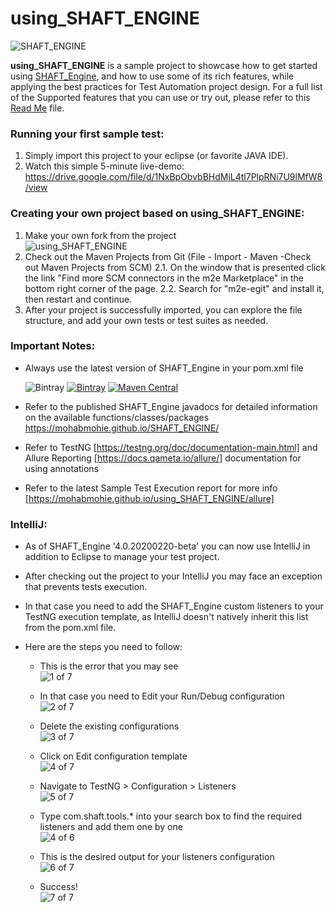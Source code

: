 # using_SHAFT_ENGINE

<img src="https://github.com/MohabMohie/SHAFT_ENGINE/raw/master/src/main/resources/images/shaft.png" alt="SHAFT_ENGINE" style="display:block; margin-left:auto; margin-right:auto;"/>

**using_SHAFT_ENGINE** is a sample project to showcase how to get started using [SHAFT_Engine](https://github.com/MohabMohie/SHAFT_ENGINE/), and how to use some of its rich features, while applying the best practices for Test Automation project design. For a full list of the Supported features that you can use or try out, please refer to this [Read Me](https://github.com/MohabMohie/SHAFT_ENGINE/blob/master/README.md) file.

### Running your first sample test:

1. Simply import this project to your eclipse (or favorite JAVA IDE).
2. Watch this simple 5-minute live-demo:
   https://drive.google.com/file/d/1NxBpObvbBHdMjL4tl7PlpRNi7U9lMfW8/view

### Creating your own project based on using_SHAFT_ENGINE:

1. Make your own fork from the project <img src="https://drive.google.com/uc?export=download&id=1TIHfU4OamNjqEHFhasxw6tUw8YJwrItX" alt="using_SHAFT_ENGINE" style="display:block; margin-left:auto; margin-right:auto;"/>
2. Check out the Maven Projects from Git (File - Import - Maven -Check out Maven Projects from SCM)
   2.1. On the window that is presented click the link "Find more SCM connectors in the m2e Marketplace" in the bottom right corner of the page.
   2.2. Search for "m2e-egit" and install it, then restart and continue.
3. After your project is successfully imported, you can explore the file structure, and add your own tests or test suites as needed.

### Important Notes:

-   Always use the latest version of SHAFT_Engine in your pom.xml file

    ![Bintray](https://img.shields.io/bintray/dt/mohabmohie/SHAFT/SHAFT_Engine?color=blue&label=Total%20Downloads&style=for-the-badge)
    [![Bintray](https://img.shields.io/bintray/v/mohabmohie/SHAFT/SHAFT_Engine?label=Bintray&style=for-the-badge)](https://bintray.com/mohabmohie/SHAFT/SHAFT_Engine/_latestVersion)
    [![Maven Central](https://img.shields.io/maven-central/v/io.github.mohabmohie/SHAFT_ENGINE?style=for-the-badge)](https://search.maven.org/search?q=g:%22io.github.mohabmohie%22%20AND%20a:%22SHAFT_ENGINE%22)

-   Refer to the published SHAFT_Engine javadocs for detailed information on the available functions/classes/packages https://mohabmohie.github.io/SHAFT_ENGINE/
-   Refer to TestNG [https://testng.org/doc/documentation-main.html] and Allure Reporting [https://docs.qameta.io/allure/] documentation for using annotations
-   Refer to the latest Sample Test Execution report for more info [https://mohabmohie.github.io/using_SHAFT_ENGINE/allure]

### IntelliJ:

-   As of SHAFT_Engine '4.0.20200220-beta' you can now use IntelliJ in addition to Eclipse to manage your test project.
-   After checking out the project to your IntelliJ you may face an exception that prevents tests execution.
-   In that case you need to add the SHAFT_Engine custom listeners to your TestNG execution template, as IntelliJ doesn't natively inherit this list from the pom.xml file.
-   Here are the steps you need to follow:

    -   This is the error that you may see <img src="https://drive.google.com/uc?export=download&id=1ZOyhYrTczLDVSO7wJzKoEghiYm9yDrhM" alt="1 of 7" style="display:block; margin-left:auto; margin-right:auto;"/>
    -   In that case you need to Edit your Run/Debug configuration <img src="https://drive.google.com/uc?export=download&id=1m0gvqFMz0YqTaM28DKyZUiCUHWRpwOdC" alt="2 of 7" style="display:block; margin-left:auto; margin-right:auto;"/>
    -   Delete the existing configurations <img src="https://drive.google.com/uc?export=view&id=1TTSIbwhSlrqiTWfKpHvvODOQeIbXjixc" alt="3 of 7" style="display:block; margin-left:auto; margin-right:auto;"/>

    -   Click on Edit configuration template <img src="https://drive.google.com/uc?export=download&id=1wwBFObeWE6Nr-yo2t8qUNWbL5VeSdOJJ" alt="4 of 7" style="display:block; margin-left:auto; margin-right:auto;"/>

    -   Navigate to TestNG > Configuration > Listeners <img src="https://drive.google.com/uc?export=download&id=1-WqbA2EPvMXX55Dr7pnQLUtnZ4OWwfAN" alt="5 of 7" style="display:block; margin-left:auto; margin-right:auto;"/>
    -   Type com.shaft.tools.\* into your search box to find the required listeners and add them one by one <img src="https://drive.google.com/uc?export=download&id=17lykJyCaCTYgnmZY0NBzfWxWLQGzxOyU" alt="4 of 6" style="display:block; margin-left:auto; margin-right:auto;"/>
    -   This is the desired output for your listeners configuration <img src="https://drive.google.com/uc?export=download&id=1h047bFULAzItLr2yJ_LNnIToJjRttUDX" alt="6 of 7" style="display:block; margin-left:auto; margin-right:auto;"/>
    -   Success! <img src="https://drive.google.com/uc?export=download&id=1TiFuFW2s2hozOtkM9t-ZBWbOEdQssV6g" alt="7 of 7" style="display:block; margin-left:auto; margin-right:auto;"/>
